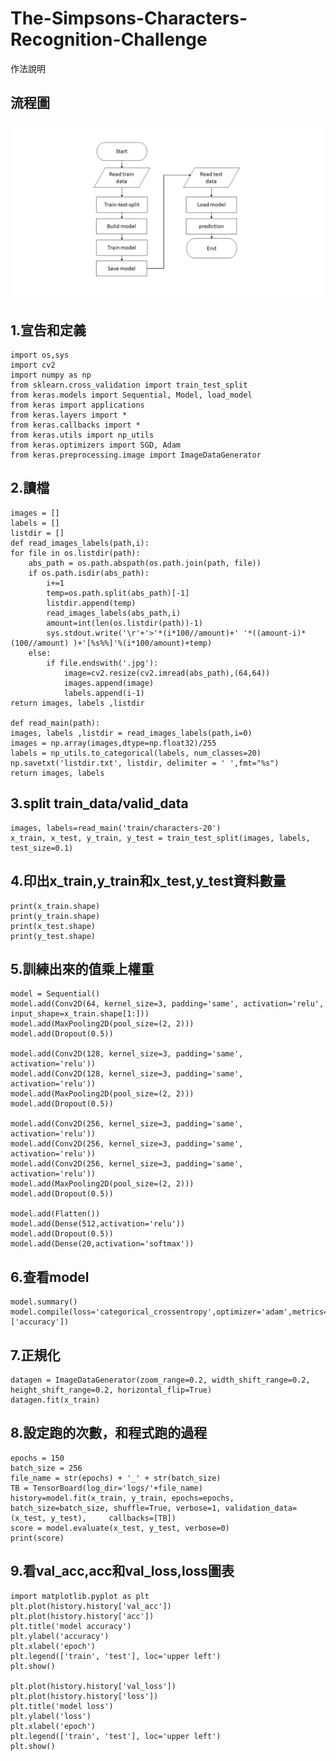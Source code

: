 # The-Simpsons-Characters-Recognition-Challenge
作法說明

## 流程圖
![image](https://github.com/107368009jungchengtsai/The-Simpsons-Characters-Recognition-Challenge/blob/master/%E6%B5%81%E7%A8%8B%E5%9C%96.jpg)

## 1.宣告和定義

    import os,sys
    import cv2
    import numpy as np
    from sklearn.cross_validation import train_test_split
    from keras.models import Sequential, Model, load_model
    from keras import applications
    from keras.layers import *
    from keras.callbacks import *
    from keras.utils import np_utils
    from keras.optimizers import SGD, Adam
    from keras.preprocessing.image import ImageDataGenerator
## 2.讀檔

    images = []
    labels = []
    listdir = []
    def read_images_labels(path,i):
    for file in os.listdir(path):
        abs_path = os.path.abspath(os.path.join(path, file))    
        if os.path.isdir(abs_path):
            i+=1                                               
            temp=os.path.split(abs_path)[-1]                   
            listdir.append(temp)                              
            read_images_labels(abs_path,i)                     
            amount=int(len(os.listdir(path))-1)                
            sys.stdout.write('\r'+'>'*(i*100//amount)+' '*((amount-i)*(100//amount) )+'[%s%%]'%(i*100/amount)+temp) 
        else:  
            if file.endswith('.jpg'):
                image=cv2.resize(cv2.imread(abs_path),(64,64)) 
                images.append(image)                           
                labels.append(i-1)                             
    return images, labels ,listdir

    def read_main(path):
    images, labels ,listdir = read_images_labels(path,i=0)
    images = np.array(images,dtype=np.float32)/255
    labels = np_utils.to_categorical(labels, num_classes=20)
    np.savetxt('listdir.txt', listdir, delimiter = ' ',fmt="%s")
    return images, labels
## 3.split train_data/valid_data

    images, labels=read_main('train/characters-20')
    x_train, x_test, y_train, y_test = train_test_split(images, labels, test_size=0.1)
## 4.印出x_train,y_train和x_test,y_test資料數量

    print(x_train.shape)
    print(y_train.shape)
    print(x_test.shape)
    print(y_test.shape)
## 5.訓練出來的值乘上權重

    model = Sequential()
    model.add(Conv2D(64, kernel_size=3, padding='same', activation='relu', input_shape=x_train.shape[1:]))
    model.add(MaxPooling2D(pool_size=(2, 2)))
    model.add(Dropout(0.5))
    
    model.add(Conv2D(128, kernel_size=3, padding='same', activation='relu'))
    model.add(Conv2D(128, kernel_size=3, padding='same', activation='relu'))
    model.add(MaxPooling2D(pool_size=(2, 2)))
    model.add(Dropout(0.5))

    model.add(Conv2D(256, kernel_size=3, padding='same', activation='relu'))
    model.add(Conv2D(256, kernel_size=3, padding='same', activation='relu'))
    model.add(Conv2D(256, kernel_size=3, padding='same', activation='relu'))
    model.add(MaxPooling2D(pool_size=(2, 2)))
    model.add(Dropout(0.5))

    model.add(Flatten())
    model.add(Dense(512,activation='relu'))
    model.add(Dropout(0.5))
    model.add(Dense(20,activation='softmax'))
## 6.查看model
    model.summary()
    model.compile(loss='categorical_crossentropy',optimizer='adam',metrics=['accuracy'])
## 7.正規化
    
    datagen = ImageDataGenerator(zoom_range=0.2, width_shift_range=0.2, height_shift_range=0.2, horizontal_flip=True)
    datagen.fit(x_train)
## 8.設定跑的次數，和程式跑的過程
    
    epochs = 150
    batch_size = 256
    file_name = str(epochs) + '_' + str(batch_size)
    TB = TensorBoard(log_dir='logs/'+file_name)
    history=model.fit(x_train, y_train, epochs=epochs, batch_size=batch_size, shuffle=True, verbose=1, validation_data=(x_test, y_test),     callbacks=[TB])
    score = model.evaluate(x_test, y_test, verbose=0)
    print(score)
## 9.看val_acc,acc和val_loss,loss圖表
    
    import matplotlib.pyplot as plt
    plt.plot(history.history['val_acc'])
    plt.plot(history.history['acc'])
    plt.title('model accuracy')
    plt.ylabel('accuracy')
    plt.xlabel('epoch')
    plt.legend(['train', 'test'], loc='upper left')
    plt.show()

    plt.plot(history.history['val_loss'])
    plt.plot(history.history['loss'])
    plt.title('model loss')
    plt.ylabel('loss')
    plt.xlabel('epoch')
    plt.legend(['train', 'test'], loc='upper left')
    plt.show()
